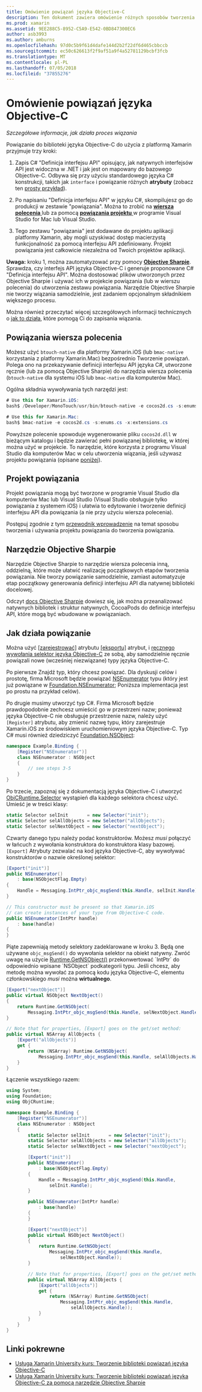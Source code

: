 ```yaml
---
title: Omówienie powiązań języka Objective-C
description: Ten dokument zawiera omówienie różnych sposobów tworzenia powiązania C# dla kodu języka Objective-C, łącznie z wiersza polecenia powiązania, powiązanych projektów i Objective Sharpie. Omówiono również, jak działa powiązanie.
ms.prod: xamarin
ms.assetid: 9EE288C5-8952-C5A9-E542-0BD847300EC6
author: asb3993
ms.author: amburns
ms.openlocfilehash: 97d0c5b9f61d4dafe144d2b2f22df6d465cbbccb
ms.sourcegitcommit: ec50c626613f2f9af51a9f4a52781129bcbf3fcb
ms.translationtype: MT
ms.contentlocale: pl-PL
ms.lasthandoff: 07/05/2018
ms.locfileid: "37855276"
---
```

# <a name="overview-of-objective-c-bindings"></a>Omówienie powiązań języka Objective-C

_Szczegółowe informacje, jak działa proces wiązania_

Powiązanie do biblioteki języka Objective-C do użycia z platformą Xamarin przyjmuje trzy kroki:

1. Zapis C# "Definicja interfejsu API" opisujący, jak natywnych interfejsów API jest widoczna w .NET i jak jest on mapowany do bazowego Objective-C. Odbywa się przy użyciu standardowego języka C# konstrukcji, takich jak `interface` i powiązanie różnych **atrybuty** (zobacz ten [prosty przykład](~/cross-platform/macios/binding/objective-c-libraries.md#Binding_an_API)).

2. Po napisaniu "Definicja interfejsu API" w języku C#, skompilujesz go do produkcji w zestawie "powiązania". Można to zrobić na [ **wiersza polecenia** ](#commandline) lub za pomocą [ **powiązania projektu** ](#bindingproject) w programie Visual Studio for Mac lub Visual Studio.

3. Tego zestawu "powiązania" jest dodawane do projektu aplikacji platformy Xamarin, aby mogli uzyskiwać dostęp macierzystą funkcjonalność za pomocą interfejsu API zdefiniowany.
  Projekt powiązania jest całkowicie niezależna od Twoich projektów aplikacji.

**Uwaga:** kroku 1, można zautomatyzować przy pomocy [ **Objective Sharpie**](#objectivesharpie). Sprawdza, czy interfejs API języka Objective-C i generuje proponowane C# "Definicja interfejsu API". Można dostosować plików utworzonych przez Objective Sharpie i używać ich w projekcie powiązania (lub w wierszu polecenia) do utworzenia zestawu powiązania. Narzędzie Objective Sharpie nie tworzy wiązania samodzielnie, jest zadaniem opcjonalnym składnikiem większego procesu.

Można również przeczytać więcej szczegółowych informacji technicznych o [jak to działa](#howitworks), które pomogą Ci do zapisania wiązania.

<a name="Command_Line_Bindings" /><a name="commandline" />

## <a name="command-line-bindings"></a>Powiązania wiersza polecenia

Możesz użyć `btouch-native` dla platformy Xamarin.iOS (lub `bmac-native` korzystania z platformy Xamarin.Mac) bezpośrednio Tworzenie powiązań. Polega ono na przekazywanie definicji interfejsu API języka C#, utworzone ręcznie (lub za pomocą Objective Sharpie) do narzędzia wiersza polecenia (`btouch-native` dla systemu iOS lub `bmac-native` dla komputerów Mac).


Ogólna składnia wywoływania tych narzędzi jest:

```csharp
# Use this for Xamarin.iOS:
bash$ /Developer/MonoTouch/usr/bin/btouch-native -e cocos2d.cs -s:enums.cs -x:extensions.cs
```

```csharp
# Use this for Xamarin.Mac:
bash$ bmac-native -e cocos2d.cs -s:enums.cs -x:extensions.cs
```

Powyższe polecenie spowoduje wygenerowanie pliku `cocos2d.dll` w bieżącym katalogu i będzie zawierać pełni powiązanej bibliotekę, w której można użyć w projekcie. To narzędzie, które korzysta z programu Visual Studio dla komputerów Mac w celu utworzenia wiązania, jeśli używasz projektu powiązania (opisane [poniżej](#bindingproject)).


<a name="bindingproject" />

## <a name="binding-project"></a>Projekt powiązania

Projekt powiązania mogą być tworzone w programie Visual Studio dla komputerów Mac lub Visual Studio (Visual Studio obsługuje tylko powiązania z systemem iOS) i ułatwia to edytowanie i tworzenie definicji interfejsu API dla powiązania (a nie przy użyciu wiersza polecenia).

Postępuj zgodnie z tym [przewodnik wprowadzenie](~/cross-platform/macios/binding/objective-c-libraries.md#Getting_Started) na temat sposobu tworzenia i używania projektu powiązania do tworzenia powiązania.

<a name="objectivesharpie" />

## <a name="objective-sharpie"></a>Narzędzie Objective Sharpie

Narzędzie Objective Sharpie to narzędzie wiersza polecenia inną, oddzielną, które może ułatwić realizację początkowych etapów tworzenia powiązania. Nie tworzy powiązanie samodzielnie, zamiast automatyzuje etap początkowy generowania definicji interfejsu API dla natywnej biblioteki docelowej.

Odczyt [docs Objective Sharpie](~/cross-platform/macios/binding/objective-sharpie/index.md) dowiesz się, jak można przeanalizować natywnych bibliotek i struktur natywnych, CocoaPods do definicje interfejsu API, które mogą być wbudowane w powiązaniach.

<a name="howitworks" />

## <a name="how-binding-works"></a>Jak działa powiązanie

Można użyć [[zarejestrować]](https://developer.xamarin.com/api/type/Foundation.RegisterAttribute/) atrybutu [[eksportu]](https://developer.xamarin.com/api/type/Foundation.ExportAttribute/) atrybut, i [ręcznego wywołania selektor języka Objective-C](~/ios/internals/objective-c-selectors.md) ze sobą, aby samodzielnie ręcznie powiązali nowe (wcześniej niezwiązane) typy języka Objective-C.

Po pierwsze Znajdź typ, który chcesz powiązać. Dla dyskusji celów i prostotę, firma Microsoft będzie powiązać [NSEnumerator](http://developer.apple.com/iphone/library/documentation/Cocoa/Reference/Foundation/Classes/NSEnumerator_Class/Reference/Reference.html) typu (który jest już powiązane w [Foundation.NSEnumerator](https://developer.xamarin.com/api/type/Foundation.NSEnumerator/); Poniższa implementacja jest po prostu na przykład celów).

Po drugie musimy utworzyć typ C#. Firma Microsoft będzie prawdopodobnie zechcesz umieścić go w przestrzeni nazw; ponieważ języka Objective-C nie obsługuje przestrzenie nazw, należy użyć `[Register]` atrybutu, aby zmienić nazwę typu, który zarejestruje Xamarin.iOS ze środowiskiem uruchomieniowym języka Objective-C. Typ C# musi również dziedziczyć [Foundation.NSObject](https://developer.xamarin.com/api/type/Foundation.NSObject/):

```csharp
namespace Example.Binding {
    [Register("NSEnumerator")]
    class NSEnumerator : NSObject
    {
        // see steps 3-5
    }
}
```

Po trzecie, zapoznaj się z dokumentacją języka Objective-C i utworzyć [ObjCRuntime.Selector](https://developer.xamarin.com/api/type/ObjCRuntime.Selector/) wystąpień dla każdego selektora chcesz użyć. Umieść je w treści klasy:

```csharp
static Selector selInit       = new Selector("init");
static Selector selAllObjects = new Selector("allObjects");
static Selector selNextObject = new Selector("nextObject");
```

Czwarty danego typu należy podać konstruktorów. Możesz *musi* połączyć w łańcuch z wywołania konstruktora do konstruktora klasy bazowej. `[Export]` Atrybuty zezwalać na kod języka Objective-C, aby wywoływać konstruktorów o nazwie określonej selektor:

```csharp
[Export("init")]
public NSEnumerator()
    : base(NSObjectFlag.Empty)
{
    Handle = Messaging.IntPtr_objc_msgSend(this.Handle, selInit.Handle);
}
```

```csharp
// This constructor must be present so that Xamarin.iOS
// can create instances of your type from Objective-C code.
public NSEnumerator(IntPtr handle)
    : base(handle)
{
}
```

Piąte zapewniają metody selektory zadeklarowane w kroku 3. Będą one używane `objc_msgSend()` do wywołania selektor na obiekt natywny. Zwróć uwagę na użycie [Runtime.GetNSObject()](https://developer.xamarin.com/api/member/ObjCRuntime.Runtime.GetNSObject/(System.IntPtr)) przekonwertować `IntPtr` do odpowiednio wpisane `NSObject` podkategorii typu. Jeśli chcesz, aby metodę można wywołać za pomocą kodu języka Objective-C, elementu członkowskiego *musi* można **wirtualnego**.

```csharp
[Export("nextObject")]
public virtual NSObject NextObject()
{
    return Runtime.GetNSObject(
        Messaging.IntPtr_objc_msgSend(this.Handle, selNextObject.Handle));
}
```

```csharp
// Note that for properties, [Export] goes on the get/set method:
public virtual NSArray AllObjects {
    [Export("allObjects")]
    get {
        return (NSArray) Runtime.GetNSObject(
            Messaging.IntPtr_objc_msgSend(this.Handle, selAllObjects.Handle));
    }
}
```

Łączenie wszystkiego razem:

```csharp
using System;
using Foundation;
using ObjCRuntime;

namespace Example.Binding {
    [Register("NSEnumerator")]
    class NSEnumerator : NSObject
    {
        static Selector selInit       = new Selector("init");
        static Selector selAllObjects = new Selector("allObjects");
        static Selector selNextObject = new Selector("nextObject");

        [Export("init")]
        public NSEnumerator()
            : base(NSObjectFlag.Empty)
        {
            Handle = Messaging.IntPtr_objc_msgSend(this.Handle,
                selInit.Handle);
        }

        public NSEnumerator(IntPtr handle)
            : base(handle)
        {
        }

        [Export("nextObject")]
        public virtual NSObject NextObject()
        {
            return Runtime.GetNSObject(
                Messaging.IntPtr_objc_msgSend(this.Handle,
                    selNextObject.Handle));
        }

        // Note that for properties, [Export] goes on the get/set method:
        public virtual NSArray AllObjects {
            [Export("allObjects")]
            get {
                return (NSArray) Runtime.GetNSObject(
                    Messaging.IntPtr_objc_msgSend(this.Handle,
                        selAllObjects.Handle));
            }
        }
    }
}
```

## <a name="related-links"></a>Linki pokrewne

- [Usługa Xamarin University kurs: Tworzenie biblioteki powiązań języka Objective-C](https://university.xamarin.com/classes/track/all#building-an-objective-c-bindings-library)
- [Usługa Xamarin University kurs: Tworzenie biblioteki powiązań języka Objective-C za pomocą narzędzie Objective Sharpie](https://university.xamarin.com/classes/track/all#build-an-objective-c-bindings-library-with-objective-sharpie)